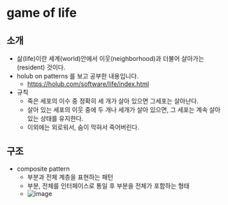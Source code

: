 # game of life
## 소개
* 삶(life)이란 세계(world)안에서 이웃(neighborhood)과 더불어 살아가는(resident) 것이다.
* holub on patterns 를 보고 공부한 내용입니다.
  * https://holub.com/software/life/index.html
* 규칙
  * 죽은 세포의 이수 중 정확히 세 개가 살아 있으면 그세포는 살아난다.
  * 살아 있는 세포의 이웃 중에 두 개나 세개가 살아 있으면, 그 세포는 계속 살아 있는 상태를 유지한다.
  * 이외에는 외로워서, 숨이 막혀서 죽어버린다.
## 구조
* composite pattern
  * 부분과 전체 계층을 표현하는 패턴
  * 부분, 전체를 인터페이스로 통일 후 부분을 전체가 포함하는 형태
  * ![image](https://user-images.githubusercontent.com/2585673/127866773-05dfd786-c9c6-4249-86d8-605f45285a2a.png)
